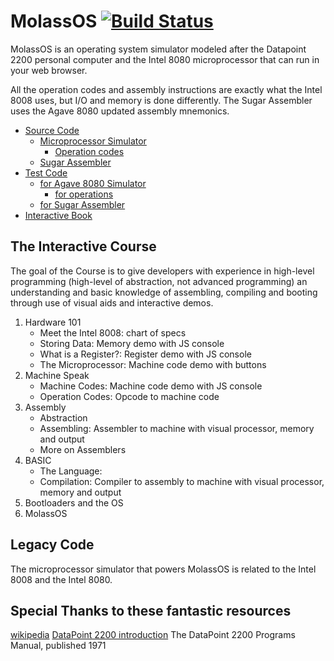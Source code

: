 MolassOS [![Build Status](https://travis-ci.org/alexbrjo/MolassOS.svg?branch=master)](https://travis-ci.org/alexbrjo/MolassOS)
=======================
MolassOS is an operating system simulator modeled after the Datapoint 2200 
personal computer and the Intel 8080 microprocessor that can run in your web
browser.

All the operation codes and assembly instructions are exactly what the Intel 
8008 uses, but I/O and memory is done differently. The Sugar Assembler uses the 
Agave 8080 updated assembly mnemonics.

- [Source Code](src/) 
  - [Microprocessor Simulator](src/Agave8080) 
    - [Operation codes](src/Agave8080/instructions)
  - [Sugar Assembler](src/SugarAsm) 
- [Test Code](test/)
  - [for Agave 8080 Simulator](test/Agave8080) 
    - [for operations](test/Agave8080/instructions)
  - [for Sugar Assembler](test/SugarAsm) 
- [Interactive Book](test/) 

The Interactive Course
----------------------
The goal of the Course is to give developers with experience in high-level 
programming (high-level of abstraction, not advanced programming) an
understanding and basic knowledge of assembling, compiling and booting through 
use of visual aids and interactive demos.

1. Hardware 101
    * Meet the Intel 8008: chart of specs
    * Storing Data: Memory demo with JS console
    * What is a Register?: Register demo with JS console
    * The Microprocessor: Machine code demo with buttons
2. Machine Speak
    * Machine Codes: Machine code demo with JS console
    * Operation Codes: Opcode to machine code 
3. Assembly
    * Abstraction
    * Assembling: Assembler to machine with visual processor, memory and output
    * More on Assemblers
4. BASIC
    * The Language: 
    * Compilation: Compiler to assembly to machine with visual processor, memory and output
5. Bootloaders and the OS
6. MolassOS

Legacy Code
-----------
The microprocessor simulator that powers MolassOS is related to the Intel 8008 
and the Intel 8080. 

Special Thanks to these fantastic resources
-------------------------------------------
[wikipedia](https://en.wikipedia.org/wiki/BASIC)
[DataPoint 2200 introduction](http://www.sbprojects.com/sbasm/dp2200.php)
The DataPoint 2200 Programs Manual, published 1971
